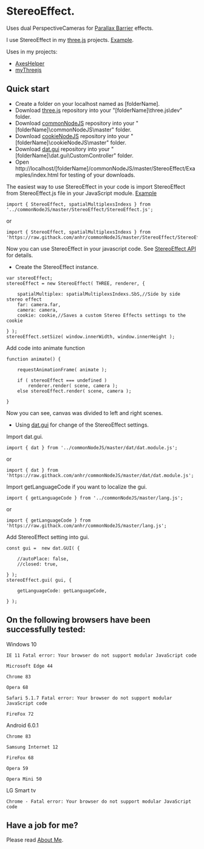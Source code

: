 # StereoEffect.

Uses dual PerspectiveCameras for [Parallax Barrier](https://en.wikipedia.org/wiki/Parallax_barrier) effects.

I use StereoEffect in my [three.js](https://threejs.org/) projects.
[Example](https://raw.githack.com/anhr/commonNodeJS/master/StereoEffect/Examples/).

Uses in my projects:
 * [AxesHelper](https://github.com/anhr/AxesHelper)
 * [myThreejs](https://github.com/anhr/myThreejs)

## Quick start

* Create a folder on your localhost named as [folderName].
* Download [three.js](https://github.com/anhr/three.js) repository into your "[folderName]\three.js\dev" folder.
* Download [commonNodeJS](https://github.com/anhr/commonNodeJS) repository into your "[folderName]\commonNodeJS\master" folder.
* Download [cookieNodeJS](https://github.com/anhr/cookieNodeJS) repository into your "[folderName]\cookieNodeJS\master" folder.
* Download [dat.gui](https://github.com/anhr/dat.gui) repository into your "[folderName]\dat.gui\CustomController" folder.
* Open http://localhost/[folderName]/commonNodeJS/master/StereoEffect/Examples/index.html for testing of your downloads.

The easiest way to use StereoEffect in your code is import StereoEffect from StereoEffect.js file in your JavaScript module. [Example](https://raw.githack.com/anhr/commonNodeJS/master/StereoEffect/Examples/)
```
import { StereoEffect, spatialMultiplexsIndexs } from '../commonNodeJS/master/StereoEffect/StereoEffect.js';
```
or
```
import { StereoEffect, spatialMultiplexsIndexs } from 'https://raw.githack.com/anhr/commonNodeJS/master/StereoEffect/StereoEffect.js';
```

Now you can use StereoEffect in your javascript code. See [StereoEffect API](https://raw.githack.com/anhr/commonNodeJS/master/jsdoc/StereoEffect/index.html) for details.

* Create the StereoEffect instance.
```
var stereoEffect;
stereoEffect = new StereoEffect( THREE, renderer, {

	spatialMultiplex: spatialMultiplexsIndexs.SbS,//Side by side stereo effect
	far: camera.far,
	camera: camera,
	cookie: cookie,//Saves a custom Stereo Effects settings to the cookie

} );
stereoEffect.setSize( window.innerWidth, window.innerHeight );
```
Add code into animate function
```
function animate() {

	requestAnimationFrame( animate );

	if ( stereoEffect === undefined )
		renderer.render( scene, camera );
	else stereoEffect.render( scene, camera );

}
```
Now you can see, canvas was divided to left and right scenes.
* Using [dat.gui](https://github.com/anhr/dat.gui) for change of the StereoEffect settings.

Import dat.gui.
```
import { dat } from '../commonNodeJS/master/dat/dat.module.js';
```
or
```
import { dat } from 'https://raw.githack.com/anhr/commonNodeJS/master/dat/dat.module.js';
```
Import getLanguageCode if you want to localize the gui.
```
import { getLanguageCode } from '../commonNodeJS/master/lang.js';
```
or
```
import { getLanguageCode } from 'https://raw.githack.com/anhr/commonNodeJS/master/lang.js';
```
Add StereoEffect setting into gui.
```
const gui =  new dat.GUI( {

	//autoPlace: false,
	//closed: true,

} );
stereoEffect.gui( gui, {

	getLanguageCode: getLanguageCode,

} );
```

## On the following browsers have been successfully tested:

Windows 10

	IE 11 Fatal error: Your browser do not support modular JavaScript code

	Microsoft Edge 44

	Chrome 83

	Opera 68

	Safari 5.1.7 Fatal error: Your browser do not support modular JavaScript code

	FireFox 72

Android 6.0.1

	Chrome 83

	Samsung Internet 12

	FireFox 68

	Opera 59

	Opera Mini 50

LG Smart tv

	Chrome - Fatal error: Your browser do not support modular JavaScript code


 ## Have a job for me?
Please read [About Me](https://anhr.github.io/AboutMe/).
